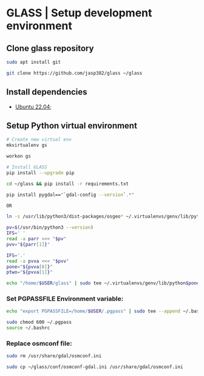 GLASS | Setup development environment
================

## Clone glass repository

```Bash
sudo apt install git

git clone https://github.com/jasp382/glass ~/glass
```

## Install dependencies

* [Ubuntu 22.04](dep/ub22.md);

## Setup Python virtual environment

```Bash
# Create new virtual env
mkvirtualenv gs

workon gs

# Install GLASS
pip install --upgrade pip

cd ~/glass && pip install -r requirements.txt

pip install pygdal=="`gdal-config --version`.*"

OR 

ln -s /usr/lib/python3/dist-packages/osgeo* ~/.virtualenvs/genv/lib/python3.10/site-packages

pv=$(/usr/bin/python3 --version)
IFS=' '
read -a parr <<< "$pv"
pvv="${parr[1]}"

IFS='.'
read -a pvva <<< "$pvv"
pone="${pvva[0]}"
ptwo="${pvva[1]}"

echo "/home/$USER/glass" | sudo tee ~/.virtualenvs/genv/lib/python$pone.$ptwo/site-packages/glass.pth
```


### Set PGPASSFILE Environment variable:

```Bash
echo "export PGPASSFILE=/home/$USER/.pgpass" | sudo tee --append ~/.bashrc

sudo chmod 600 ~/.pgpass
source ~/.bashrc
```

### Replace osmconf file:

```Bash
sudo rm /usr/share/gdal/osmconf.ini

sudo cp ~/glass/conf/osmconf-gdal.ini /usr/share/gdal/osmconf.ini
```